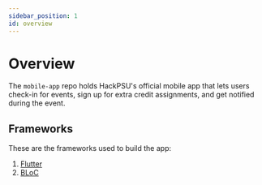 ```yaml
---
sidebar_position: 1
id: overview
---
```


# Overview

The `mobile-app` repo holds HackPSU's official mobile app that lets users
check-in for events, sign up for extra credit assignments, and get notified during the event.

## Frameworks

These are the frameworks used to build the app:

1. [Flutter](https://docs.flutter.dev/)
2. [BLoC](https://bloclibrary.dev/#/gettingstarted)
